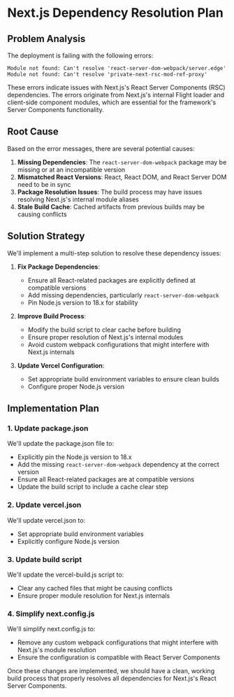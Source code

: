 # Next.js Dependency Resolution Plan

## Problem Analysis

The deployment is failing with the following errors:

```
Module not found: Can't resolve 'react-server-dom-webpack/server.edge'
Module not found: Can't resolve 'private-next-rsc-mod-ref-proxy'
```

These errors indicate issues with Next.js's React Server Components (RSC) dependencies. The errors originate from Next.js's internal Flight loader and client-side component modules, which are essential for the framework's Server Components functionality.

## Root Cause

Based on the error messages, there are several potential causes:

1. **Missing Dependencies**: The `react-server-dom-webpack` package may be missing or at an incompatible version
2. **Mismatched React Versions**: React, React DOM, and React Server DOM need to be in sync
3. **Package Resolution Issues**: The build process may have issues resolving Next.js's internal module aliases
4. **Stale Build Cache**: Cached artifacts from previous builds may be causing conflicts

## Solution Strategy

We'll implement a multi-step solution to resolve these dependency issues:

1. **Fix Package Dependencies**:
   - Ensure all React-related packages are explicitly defined at compatible versions
   - Add missing dependencies, particularly `react-server-dom-webpack`
   - Pin Node.js version to 18.x for stability

2. **Improve Build Process**:
   - Modify the build script to clear cache before building
   - Ensure proper resolution of Next.js's internal modules
   - Avoid custom webpack configurations that might interfere with Next.js internals

3. **Update Vercel Configuration**:
   - Set appropriate build environment variables to ensure clean builds
   - Configure proper Node.js version

## Implementation Plan

### 1. Update package.json

We'll update the package.json file to:
- Explicitly pin the Node.js version to 18.x
- Add the missing `react-server-dom-webpack` dependency at the correct version
- Ensure all React-related packages are at compatible versions
- Update the build script to include a cache clear step

### 2. Update vercel.json

We'll update vercel.json to:
- Set appropriate build environment variables
- Explicitly configure Node.js version 

### 3. Update build script

We'll update the vercel-build.js script to:
- Clear any cached files that might be causing conflicts
- Ensure proper module resolution for Next.js internals

### 4. Simplify next.config.js

We'll simplify next.config.js to:
- Remove any custom webpack configurations that might interfere with Next.js's module resolution
- Ensure the configuration is compatible with React Server Components

Once these changes are implemented, we should have a clean, working build process that properly resolves all dependencies for Next.js's React Server Components. 